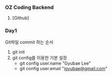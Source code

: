 ### OZ Coding Backend
1. [Github]

### Day1

Git파일 commit 하는 순서
1. git init
2. git config를 이용한 기본 설정
    - git config user.name "Gyubae Lee"
    - git config user.email "igyubae@gmail.com"
    